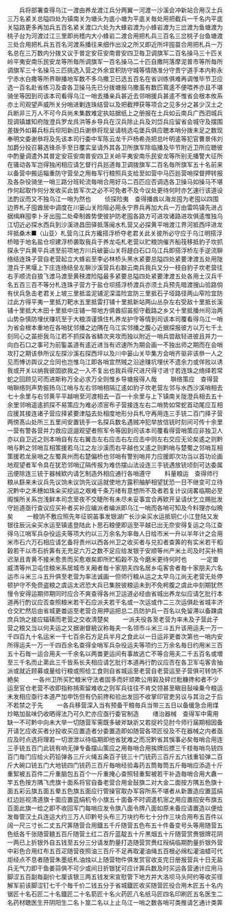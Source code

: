 <!-- { "loadSidebar": true } -->
　　兵将部署查得乌江一渡由养龙渡江兵分两翼一河渡一沙溪会冲新站合用汉土兵三万名紧关总隘四处为镇南关为塘头为底小塘为平底关毎处用把截兵一千名内平底关隘路更多再加兵五百名紧关渡口六处为大蜂岩渡为小蜂岩渡为三岔渡为鱼塘渡为桃子台为河渡过江三里即尚稽内大小蜂岩二渡合用把札兵三百名三岔桃子台鱼塘渡三处合用把札兵五百名河渡系播往来细作出没之所又即近所坪囤苗合用把札兵一万名总在三万数内分拨又议于普定安荘安南普安四卫毎卫调旗军二百名操马三十匹关岭平夷安南乐民安龙等所毎所调旗军一百名操马二十匹自撒阿落摩泥普市等所毎所调旗军三十名操马三匹挑选入营之外余宜积防守城等情随准分守贵宁道手本内称永宁赤水白撒等所界聨播地军数不多乌撒卫已选五百名在省训练俱难再调惟毕节卫应选一百名赴省练习及查各卫操马先已分拨塘报乌撒虽有数匹窵逺不便喂养亦且不堪骑坐等因到司该本司看得乌江一哨去播亲兵甚近去邻哨援兵甚逺不惟省会根本攸系亦土司观望声威所关分哨进剿连珠结营以及把截押获等项合之见多分之甚少汉土之兵断非三万人不可今兵尚未集数难定执姑据纸上之册报在土兵如云南兵广西泗城兵现调镇雄知府陇澄兵罗龙呉洪等乡导兵在汉兵除止兵及刘岱兵应留省会城守及摆围差拨外如募兵标兵坝阳新旧兵谢叅将现呈请桃选屯堡兵俱应聴本哨分拨未足之数现奉明文委谢叅将及先该本司行委中军陈云龙千戸杨希尧把总叶明逺等犯官曹景伟刘加爵分投召募选锋杀手至日覆实呈请外其各卫所旗军除临播及毕节附近卫所应聴彼中酌量调遣外其普定安荘安南普安四卫关岭平夷安南乐民安龙等所别无播警大征所在骚动各军岂得独闲相应请乞督行兵廵道毎卫调拨旗军二百名毎所旗军五十名前来以备营中搬运辎重防守营垒之用毎军行粮照兵支给至如营中马匹廵营哨探督押转报及各杂役骑坐一哨三路分班轮流毎哨合用好马二百匹应否调选各卫操马如操马不堪作何起取作何分发收买此皆军次之必不可免者不及今议处更待何时亦乞速行该道设法酌议而又不独乌江一哨为然也
　　侦探险夷　查得播酋以海龙囤为老囤以四围边界札子囤酋居中调度在川篓山关险阻必用永宁界兵再加大兵一万由雷鸣镇先进占据缉麻囤李卜牙出囤二处牵制酋势使彼护防老囤各路方可进攻诸路进攻俱逺惟独乌江切近必探水西兵到沙溪进昌田驿抵落闽水札营又必探黄平哨渡江界河抵西坪进龙坪抵桑木■〈山亚〉札营乌江兵方纔搭浮桥夺老君关此关彼所必守应于乌江明搭浮桥暗于地名盐仓坝建浮桥袭取我兵于养龙屯札老营以贮粮饷催齐船筏移抵豹子坎抓探永宁兵黄平兵进至前项地方川兵破篓山关将趍白石口乌江兵即搭浮桥左手逆流聨络结连珠子营自老营起立大蜂岩至李必林桥头黑水紧要总隘四处紧要津渡五处用陇澄兵于黑堰上下庄连络结垒左聨沙溪营兵右聫云南兵我兵又分一枝自豹子坎老营往右手顺流自狼飞渡马渡至黄秧渡险隘最多紧要总隘四处紧要津渡五处各用土汉兵千名五百三百不等分札连珠子营方于盐仓坝搭浮桥渡兵亦须土兵预先暗渡搜山验路倘有伏兵急击老君关上坡三里抵滥泥铺泥深滥险宜防三里抵石子垭路径两山窄险宜防过此方得平夷一里抵刀靶水五里抵雷打铺十里抵新站两山丛杂左右受敌十里抵长溪铺十里抵大木田十里抵中庄铺一带地方俱酋招苖拒守截路之乡又十里抵播州司治两山势杂慎防埋伏赚坑至于大粮湏谨慎住札养龙护守等情到司该本司覆看得乌江一哨为省会根本重地在各哨犹邻播之边隅在乌江实邻播之腹心近据探报彼方以万七千土刻同心之苖拒我乌江若不抓探各省鳞次夹攻而独以附近一哨兵尝敌轻进彼且并力一向白石口之事可为前鍳盖道有逺近进当有迟速所为期会画一不独出师之期而在会哨攻打之期该叅所议左探沙溪右探西坪以及川中篓山关毕集方会哨齐驱非该叅一人之见而愽访舆议之佥同也岂惟乌江即各哨宜然贼之沿途赚坑埋伏不遗余力或佯败以诱我或开关以纳我彼固欲我之一入不复出也我兵得尺进尺得寸进寸若连珠之络绎若常蛇之回顾见可而进斯称万全必求万全则惟乡导塘报得人哉
　　聨络策应　查得营哨聨络则声势振扬乌江哨与左右邻哨相隔辽逺如豹子坎老营左邻与水西沙溪哨相去七十余里与右邻黄平平越哨至河渡相去一百一十余里与上下镇南关陇澄兵相去五十余里邻哨遥逺抓探不易策应为难必须宻布子营接连左右二哨势如常蛇首动尾应互相应援其接连诸子营应择紧要津隘去处相度地形分兵札守再用连三手铳二百门择子营两傍髙山处所三五里间安置铳手一名探兵数名遇贼冲犯举放信铳时刻间可传十余里一营有警各营并力救应逗遛观望者照军令等因到司该本司覆看得营哨策应非独卫人亦以自卫近之则本哨自有左右翼击左右应击右左应击中则左右交应无论矣逺之则黔哨与黔之邻哨互相策援若乌江之左沙溪而右平越也又逺之则黔哨与楚蜀之邻哨互相策援若龙泉哨之左蜀真州而右楚偏桥也邻哨有警别哨并力应援即次功当以首功论画地观望者军令具在犹恐邻哨辽隔传报为难仿摆山法设连三手铳遇放铳顷刻可达委属迅便除连三铳于器械欵内请乞制造外相应通行各哨遵守
　　料量粮运　查得师行粮从繇来未议兵先议饷未议饷先议运就使地方露积舳舻相望犹恐一日不继变可立待况黔中之禾穗如珠籴买挖运之艰难千条万绪有意想所不及者若复计议阔畧临期必至阁悞所关系岂浅鲜本司念至夜不交睫所有未尽未妥事宜合再欵开呈请伏乞立赐批发守廵道亟行查议应买补者买补应编派者编派即乌江一哨而各哨可知及今料理亦似晩矣
　　一粮饷不敷应照先年征铜苖事发银湖广长沙籴买水运抵铜仁小江登陆又发银往辰沅籴买水运至镇逺登陆此卜思石粮便即运至平越已出无奈安得复运之乌江查得乌江哨军兵杂役运夫等项大约以三万余名为率毎人日给市米一升以半年计之合用米市石六万石相应请乞备将贵州以西各州卫之收买者与兑扣者查筭的有实米若干稻榖若干以市石折筭有无充足六万之数不足应给发银于安顺等州产米土司及时买补稍迟渐且青黄不接米愈贵而买愈艰矣即所贮稻榖不及今磨米更待何时也
　　一定畨威清等州卫屯住粮米系居城市关厢者毎十家朋夫四名居乡屯客舎者毎十家朋夫六名运市斗米三斗五升俱至老营为率法诚画一但师行粮从运之太早乌江尚无老营无处停顿护守不免赍盗粮之虞运太迟恐大兵已集脱彼粮运未到不免枵腹之虞此中刻期犹然慢令安得运期师期同时应合不爽查得各州卫运道必经由省城出养龙似应请乞批行本道再行酌议应否查照粮米若干石应派夫若干名或一次运或作二三次运俱赴省城丰济仓交贮然后由省城更畨运至老营合用押运把总二员防护兵一百名以免留滞以备踈虞庶兵饷之接应辐辏而老营之交收清楚矣
　　一派夫役各至老营为率未及子营此子营之粮又当以何夫运之又据谢督綂议称毎夫一名领市斗米三斗五升该用运夫一万一千四百九十名运米一千七百余石方足兵半月之食此以一日运非更畨次第也一哨内安所得运夫一万一千四百余名查得全哨军兵杂役运夫等项约三万余名毎日约用米三百五十石毎一运合用夫一千余名以两畨更运间有事故逃亡不等合用夫二千五百名或増至三千名而止苐此三千皆系长夫相应请乞批行本道再行酌议应否在各卫军屯客舎抽派或就近顾募或量给行粮或照给工食则自省城运至老营自老营运至子营俱可转饷不絶矣
　　一各州卫所买贮粮米守法者固多而奸顽欺公用榖及碎烂粃糠搀和者不少运至官仓老营不收即指称掯索留难收之则军兵往往不肯交领甚至瞋目鼔噪乗今粮运未发相应亟行本道严加申饬但有仍前搀和验出发回不收掌印官吏另议与其治之于后不若禁之于先
　　一各兵移营深入当有预备干粮毎兵当带三五日以备缓急合用煤炒略加盐味仍收晒得法乃可久贮亦应亟行委官制造
　　缮治器械　查得军中需用缺一不可黔中向未大举一切随营军需既多破斧缺斨又若捉衿见肘今师行届期相因备开请乞应收买者分投收买应置造者分委置造即如随营各项匠役及不在器械之内者亟应及时点选将理若一切泄泄以待临期即他省犹难之而况黔省其悞事必矣毎哨合用连三手铳五百门此铳有响无弹专备摆山策应之用毎哨合用挨牌后摽三千枝毎哨鸟铳四百门毎门应给火药铅弹各三斤火绳五条百子铳三十门铳药三百斤五六钱重铅弹二百斤大碗口铳五门大地铳四门铳药三百斤毎哨经验毒药五筒毎筒五斤毎哨应添造十斤重絮被五百件二斤重脑包五百个一斤重掩心查照轻重絮被若干补造毎哨合用大纛一竿五色按方隅飞虎旗十面系将官自备老营合用金鼔旗二对大金二面按方隅五色旗十面五彩云旗五面五晕五色旗五面应行管操官取办军容所系不堪者从新置造应置蓝绢红边廵视清道旗十面应置蓝绢机令小旗五十面备不时调遣机宻之用应置招安布旗五百面此旗一给之即不收回军门每哨应发令旗八面令牌八面如原未备应请置造以便给发毎管汉土兵连运大约三万人印黔号头布三万块约布七十分作三块合用布五百件以阔一尺三寸长二丈五尺筭随营合用鐡五千斤随营五色布五十件备变号头等用随营五色纸各千张随营麺五百斤随营土红二百斤蓝靛五十斤黒烟五十斤随营赏赉银牌花阴一两已上折银外自五钱至五分三分请发酌量打造随营赏赉红叚绢临期酌量折银外营中彩色合用红布五百疋随营夜照油三百斤不足再取灌油绳五百根必绵松灌油蜡可代炬经点不息者随营朱墨纸札油烛以上随营物件俱发赏官收支完日册报营兵十日无盐兵无气力即干鱼姜蒜俱不可少或间日折银犹可应计筭兵数及时买运各营通计应用马脚涩五百副毎副价七厘该银三两五钱发宋宣慰管下地方并大洛坝马头阿约等收买径解军前该脚涩钉七千个毎千价二钱五分于省城鐡匠收买随营匠役合用木匠五十名内锯匠十名石匠二十名鐡匠二十名箭匠十名火药匠八名纸马匠四名印刷匠五名医生二名药材聴医生开阴阳生二名卜筮二名以上止乌江一哨之数各哨可类推请乞通计类筭
